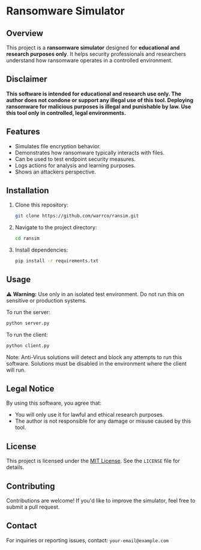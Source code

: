 # Ransomware Simulator

## Overview
This project is a **ransomware simulator** designed for **educational and research purposes only**. It helps security professionals and researchers understand how ransomware operates in a controlled environment.

## Disclaimer
**This software is intended for educational and research use only. The author does not condone or support any illegal use of this tool. Deploying ransomware for malicious purposes is illegal and punishable by law. Use this tool only in controlled, legal environments.**

## Features
- Simulates file encryption behavior.
- Demonstrates how ransomware typically interacts with files.
- Can be used to test endpoint security measures.
- Logs actions for analysis and learning purposes.
- Shows an attackers perspective.

## Installation
1. Clone this repository:
   ```bash
   git clone https://github.com/warrco/ransim.git
   ```
2. Navigate to the project directory:
   ```bash
   cd ransim
   ```
3. Install dependencies:
   ```bash
   pip install -r requirements.txt
   ```

## Usage
⚠️ **Warning:** Use only in an isolated test environment. Do not run this on sensitive or production systems.

To run the server:
```bash
python server.py
```

To run the client:
```bash
python client.py
```

Note: Anti-Virus solutions will detect and block any attempts to run this software. Solutions must be disabled in the environment where the client will run.

## Legal Notice
By using this software, you agree that:
- You will only use it for lawful and ethical research purposes.
- The author is not responsible for any damage or misuse caused by this tool.

## License
This project is licensed under the [MIT License](LICENSE). See the `LICENSE` file for details.

## Contributing
Contributions are welcome! If you'd like to improve the simulator, feel free to submit a pull request.

## Contact
For inquiries or reporting issues, contact: `your-email@example.com`